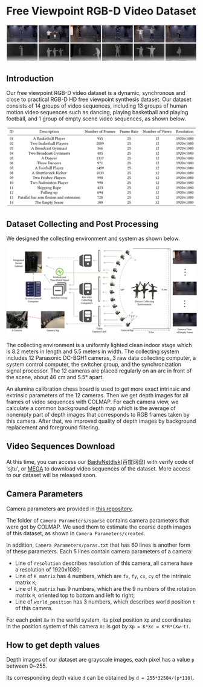 # Free Viewpoint RGB-D Video Dataset

![](https://github.com/sjtu-medialab/Free-Viewpoint-RGB-D-Video-Dataset/blob/main/examples.png)

## Introduction

Our free viewpoint RGB-D video dataset is a dynamic, synchronous and close to practical RGB-D HD free viewpoint synthesis dataset. Our dataset consists of 14 groups of video sequences, including 13 groups of human motion video sequences such as dancing, playing basketball and playing football, and 1 group of empty scene video sequences, as shown below. 

![](https://github.com/sjtu-medialab/Free-Viewpoint-RGB-D-Video-Dataset/blob/main/detail.png)

## Dataset Collecting and Post Processing

We designed the collecting environment and system as shown below. 

![](https://github.com/sjtu-medialab/Free-Viewpoint-RGB-D-Video-Dataset/blob/main/framework.png)

The collecting environment is a uniformly lighted clean indoor stage which is 8.2 meters in length and 5.5 meters in width. The collecting system includes 12 Panasonic DC-BGH1 cameras, 3 raw data collecting computer, a system control computer, the switcher group, and the synchronization signal processor. The 12 cameras are placed regularly on an arc in front of the scene, about 46 cm and 5.5° apart. 

An alumina calibration chess board is used to get more exact intrinsic and extrinsic parameters of the 12 cameras. Then we get depth images for all frames of video sequences with COLMAP. For each camera view, we calculate a common background depth map which is the average of nonempty part of depth images that corresponds to RGB frames taken by this camera. After that, we improved quality of depth images by background replacement and foreground filtering. 

## Video Sequences Download

At this time, you can access our [BaiduNetdisk](https://pan.baidu.com/s/1R-tQ54zPowTkadevr-GbBQ)(百度网盘) with verify code of 'sjtu', or [MEGA](https://mega.nz/folder/pQlGkJCD#jjwphJzKOvpYKWVEc-tKbA) to download video sequences of the dataset. More access to our dataset will be released soon. 

## Camera Parameters

Camera parameters are provided in [this repository](https://github.com/sjtu-medialab/Free-Viewpoint-RGB-D-Video-Dataset.git).

The folder of `Camera Parameters/sparse` contains camera parameters that were got by COLMAP.
We used them to estimate the coarse depth images of this dataset, as shown in `Camera Parameters/created`.

In addition, `Camera Parameters/paras.txt` that has 60 lines is another form of these parameters.
Each 5 lines contain camera parameters of a camera: 
- Line of `resolution` describes resolution of this camera, all camera have a resolution of 1920x1080;
- Line of `K_matrix` has 4 numbers, which are `fx`, `fy`, `cx`, `cy` of the intrinsic matrix `K`;
- Line of `R_matrix` has 9 numbers, which are the 9 numbers of the rotation matrix `R`, oriented top to bottom and left to right;
- Line of `world_position` has 3 numbers, which describes world position `t` of this camera.

For each point `Xw` in the world system, its pixel position `Xp` and coordinates in the position system of this camera `Xc` is got by `Xp = K*Xc = K*R*(Xw-t)`.

## How to get depth values

Depth images of our dataset are grayscale images, each pixel has a value `p` between 0~255.

Its corresponding depth value `d` can be obtained by `d = 255*32504/(p*110)`.
